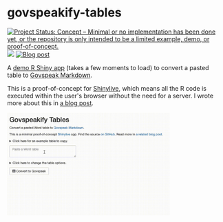 
# govspeakify-tables

<!-- badges: start -->
[![Project Status: Concept – Minimal or no implementation has been done yet, or the repository is only intended to be a limited example, demo, or proof-of-concept.](https://www.repostatus.org/badges/latest/concept.svg)](https://www.repostatus.org/#concept)
[![](https://img.shields.io/badge/Shiny-shinylive-blue?style=flat&labelColor=white&logo=RStudio&logoColor=blue)](https://matt-dray.github.io/govspeakify-tables/)
[![Blog post](https://img.shields.io/badge/rostrum.blog-post-008900?labelColor=000000&logo=data%3Aimage%2Fgif%3Bbase64%2CR0lGODlhEAAQAPEAAAAAABWCBAAAAAAAACH5BAlkAAIAIf8LTkVUU0NBUEUyLjADAQAAACwAAAAAEAAQAAAC55QkISIiEoQQQgghRBBCiCAIgiAIgiAIQiAIgSAIgiAIQiAIgRAEQiAQBAQCgUAQEAQEgYAgIAgIBAKBQBAQCAKBQEAgCAgEAoFAIAgEBAKBIBAQCAQCgUAgEAgCgUBAICAgICAgIBAgEBAgEBAgEBAgECAgICAgECAQIBAQIBAgECAgICAgICAgECAQECAQICAgICAgICAgEBAgEBAgEBAgICAgICAgECAQIBAQIBAgECAgICAgIBAgECAQECAQIBAgICAgIBAgIBAgEBAgECAgECAgICAgICAgECAgECAgQIAAAQIKAAAh%2BQQJZAACACwAAAAAEAAQAAAC55QkIiESIoQQQgghhAhCBCEIgiAIgiAIQiAIgSAIgiAIQiAIgRAEQiAQBAQCgUAQEAQEgYAgIAgIBAKBQBAQCAKBQEAgCAgEAoFAIAgEBAKBIBAQCAQCgUAgEAgCgUBAICAgICAgIBAgEBAgEBAgEBAgECAgICAgECAQIBAQIBAgECAgICAgICAgECAQECAQICAgICAgICAgEBAgEBAgEBAgICAgICAgECAQIBAQIBAgECAgICAgIBAgECAQECAQIBAgICAgIBAgIBAgEBAgECAgECAgICAgICAgECAgECAgQIAAAQIKAAA7)](https://www.rostrum.blog/posts/2023-10-08-govspeakify-tables/)
<!-- badges: end -->

A [demo R Shiny app](https://matt-dray.github.io/govspeakify-tables/) (takes a few moments to load) to convert a pasted table to [Govspeak Markdown](https://govspeak-preview.publishing.service.gov.uk/guide).

This is a proof-of-concept for [Shinylive](https://posit-dev.github.io/r-shinylive/), which means all the R code is executed within the user's browser without the need for a server. I wrote more about this in [a blog post](https://www.rostrum.blog/posts/2023-10-08-govspeakify-tables/).

<img src='govspeakify-tables.gif' alt="Gif of an app called 'Govspeakify Tables'. A table is pasted into a text box, then a checkbox is ticked to say that the table has row titles and the number 4 is written into a text box that asks for row numbers that contain totals. The 'convert to Govspeak' button is clicked and a special Markdown version of the pasted table is printed. A 'copy' button underneath it is clicked." width="75%">
